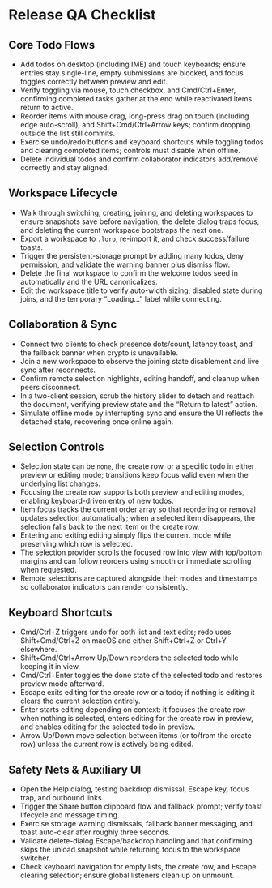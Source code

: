 # Release QA Checklist

## Core Todo Flows

- Add todos on desktop (including IME) and touch keyboards; ensure entries stay single-line, empty submissions are blocked, and focus toggles correctly between preview and edit.
- Verify toggling via mouse, touch checkbox, and Cmd/Ctrl+Enter, confirming completed tasks gather at the end while reactivated items return to active.
- Reorder items with mouse drag, long-press drag on touch (including edge auto-scroll), and Shift+Cmd/Ctrl+Arrow keys; confirm dropping outside the list still commits.
- Exercise undo/redo buttons and keyboard shortcuts while toggling todos and clearing completed items; controls must disable when offline.
- Delete individual todos and confirm collaborator indicators add/remove correctly and stay aligned.

## Workspace Lifecycle

- Walk through switching, creating, joining, and deleting workspaces to ensure snapshots save before navigation, the delete dialog traps focus, and deleting the current workspace bootstraps the next one.
- Export a workspace to `.loro`, re-import it, and check success/failure toasts.
- Trigger the persistent-storage prompt by adding many todos, deny permission, and validate the warning banner plus dismiss flow.
- Delete the final workspace to confirm the welcome todos seed in automatically and the URL canonicalizes.
- Edit the workspace title to verify auto-width sizing, disabled state during joins, and the temporary “Loading…” label while connecting.

## Collaboration & Sync

- Connect two clients to check presence dots/count, latency toast, and the fallback banner when crypto is unavailable.
- Join a new workspace to observe the joining state disablement and live sync after reconnects.
- Confirm remote selection highlights, editing handoff, and cleanup when peers disconnect.
- In a two-client session, scrub the history slider to detach and reattach the document, verifying preview state and the “Return to latest” action.
- Simulate offline mode by interrupting sync and ensure the UI reflects the detached state, recovering once online again.

## Selection Controls

- Selection state can be `none`, the create row, or a specific todo in either preview or editing mode; transitions keep focus valid even when the underlying list changes.
- Focusing the create row supports both preview and editing modes, enabling keyboard-driven entry of new todos.
- Item focus tracks the current order array so that reordering or removal updates selection automatically; when a selected item disappears, the selection falls back to the next item or the create row.
- Entering and exiting editing simply flips the current mode while preserving which row is selected.
- The selection provider scrolls the focused row into view with top/bottom margins and can follow reorders using smooth or immediate scrolling when requested.
- Remote selections are captured alongside their modes and timestamps so collaborator indicators can render consistently.

## Keyboard Shortcuts

- Cmd/Ctrl+Z triggers undo for both list and text edits; redo uses Shift+Cmd/Ctrl+Z on macOS and either Shift+Ctrl+Z or Ctrl+Y elsewhere.
- Shift+Cmd/Ctrl+Arrow Up/Down reorders the selected todo while keeping it in view.
- Cmd/Ctrl+Enter toggles the done state of the selected todo and restores preview mode afterward.
- Escape exits editing for the create row or a todo; if nothing is editing it clears the current selection entirely.
- Enter starts editing depending on context: it focuses the create row when nothing is selected, enters editing for the create row in preview, and enables editing for the selected todo in preview.
- Arrow Up/Down move selection between items (or to/from the create row) unless the current row is actively being edited.

## Safety Nets & Auxiliary UI

- Open the Help dialog, testing backdrop dismissal, Escape key, focus trap, and outbound links.
- Trigger the Share button clipboard flow and fallback prompt; verify toast lifecycle and message timing.
- Exercise storage warning dismissals, fallback banner messaging, and toast auto-clear after roughly three seconds.
- Validate delete-dialog Escape/backdrop handling and that confirming skips the unload snapshot while returning focus to the workspace switcher.
- Check keyboard navigation for empty lists, the create row, and Escape clearing selection; ensure global listeners clean up on unmount.
